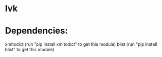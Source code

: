 # lvk
# Dependencies:
   xmltodict (run "pip install xmltodict" to get this module)
   blist (run "pip install blist" to get this module)
